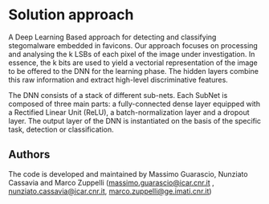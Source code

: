 # Solution approach
A Deep Learning Based approach for detecting and classifying stegomalware embedded in favicons.
Our approach focuses on processing and analysing the k LSBs of each pixel of the image under investigation. In essence, the k bits are used to yield a vectorial representation of the image to be offered to the DNN for the learning phase. The hidden layers combine this raw information and extract high-level discriminative features.

The DNN consists of a stack of different sub-nets. Each SubNet is composed of three main parts: a fully-connected dense layer equipped with a Rectified Linear Unit (ReLU), a batch-normalization layer and a dropout layer. The output layer of the DNN is instantiated on the basis of the specific task, detection or classification. 

## Authors

The code is developed and maintained by Massimo Guarascio, Nunziato Cassavia and Marco Zuppelli (massimo.guarascio@icar.cnr.it , nunziato.cassavia@icar.cnr.it, marco.zuppelli@ge.imati.cnr.it)

